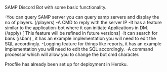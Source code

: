 SAMP Discord Bot with some basic functionality.

-You can query SAMP server you can query samp servers and display the no of players. (/players)
-A CMD to reply with the server IP
-It has a feature similar to the application-bot where it can initiate Applications in DM. (/apply) [ This feature will be refined in future versions]
-It can search for bans (/sban) , it has an example implementation you will need to edit the SQL accordingly.
-Logging feature for things like reports, it has an example implementation you will need to edit the SQL accordingly.
-A command processor which will allow you to change the bot cmd character.


Procfile has already been set up for deployment in Heroku.

